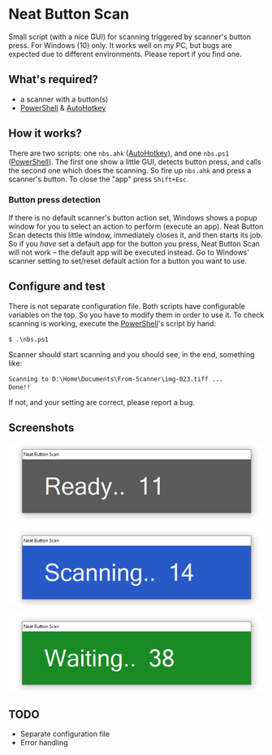 # Neat Button Scan

Small script (with a nice GUI) for scanning triggered by scanner's button press. For Windows (10) only.
It works well on my PC, but bugs are expected due to different environments. Please report if you find one.

## What's required?

- a scanner with a button(s)
- [PowerShell](https://github.com/PowerShell/PowerShell) & [AutoHotkey](https://www.autohotkey.com)

## How it works?

There are two scripts: one `nbs.ahk` ([AutoHotkey](https://www.autohotkey.com)), and one `nbs.ps1` ([PowerShell](https://github.com/PowerShell/PowerShell)). The first one show a little GUI, detects button press, and calls the second one which does the scanning. So fire up `nbs.ahk` and press a scanner's button. To close the "app" press `Shift+Esc`.

### Button press detection

If there is no default scanner's button action set, Windows shows a popup window for you to select an action to perform (execute an app). Neat Button Scan detects this little window, immediately closes it, and then starts its job. So if you *have* set a default app for the button you press, Neat Button Scan will not work – the default app will be executed instead. Go to Windows' scanner setting to set/reset default action for a button you want to use.

## Configure and test

There is not separate configuration file. Both scripts have configurable variables on the top. So you have to modify them in order to use it.
To check scanning is working, execute the [PowerShell](https://github.com/PowerShell/PowerShell)'s script by hand:

```
$ .\nbs.ps1
```

Scanner should start scanning and you should see, in the end, something like:

```
Scanning to D:\Home\Documents\From-Scanner\img-023.tiff ...
Done!!
```

If not, and your setting are correct, please report a bug.

## Screenshots

![Ready](https://raw.githubusercontent.com/spajak/neat-button-scan/master/screenshots/ready.png)

![Scanning](https://raw.githubusercontent.com/spajak/neat-button-scan/master/screenshots/scanning.png)

![Waiting](https://raw.githubusercontent.com/spajak/neat-button-scan/master/screenshots/waiting.png)

## TODO

- Separate configuration file
- Error handling
